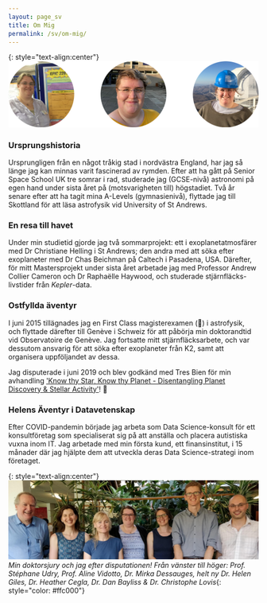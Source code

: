```yaml
---
layout: page_sv
title: Om Mig
permalink: /sv/om-mig/
---
```

{: style="text-align:center"}
![Tre bilder av mig: till vänster vid kupolen på 3,6m teleskopet i La Silla, Chile; i mitten, utanför School of Physics & Astronomy i solskenet i St Andrews; till höger, vid min affisch på Transiting Exoplanets-konferensen i Keele.](/images/About_Images.png)

### Ursprungshistoria
Ursprungligen från en något tråkig stad i nordvästra England, har jag så länge jag kan minnas varit fascinerad av rymden. Efter att ha gått på Senior Space School UK tre somrar i rad, studerade jag (GCSE-nivå) astronomi på egen hand under sista året på (motsvarigheten till) högstadiet.
Två år senare efter att ha tagit mina A-Levels (gymnasienivå), flyttade jag till Skottland för att läsa astrofysik vid University of St Andrews.

### En resa till havet
Under min studietid gjorde jag två sommarprojekt: ett i exoplanetatmosfärer med Dr Christiane Helling i St Andrews; den andra med att söka efter exoplaneter med Dr Chas Beichman på Caltech i Pasadena, USA. Därefter, för mitt Mastersprojekt under sista året arbetade jag med Professor Andrew Collier Cameron och Dr Raphaëlle Haywood, och studerade stjärnfläcks-livstider från *Kepler*-data.

### Ostfyllda äventyr
I juni 2015 tillägnades jag en First Class magisterexamen (:raised_hands:) i astrofysik, och flyttade därefter till Genève i Schweiz för att påbörja min doktorandtid vid Observatoire de Genève. Jag fortsatte mitt stjärnfläcksarbete, och var dessutom ansvarig för att söka efter exoplaneter från K2, samt att organisera uppföljandet av dessa.

Jag disputerade i juni 2019 och blev godkänd med Tres Bien för min avhandling ['Know thy Star, Know thy Planet - Disentangling Planet Discovery & Stellar Activity'](https://ui.adsabs.harvard.edu/abs/2019PhDT........22G/abstract)! :tada:

### Helens Äventyr i Datavetenskap
Efter COVID-pandemin började jag arbeta som Data Science-konsult för ett konsultföretag som specialiserat sig på att anställa och placera autistiska vuxna inom IT. Jag arbetade med min första kund, ett finansinstitut, i 15 månader där jag hjälpte dem att utveckla deras Data Science-strategi inom företaget.

{: style="text-align:center"}
![Min doktorsjury och jag efter disputationen! Från vänster till höger: Prof. Stéphane Udry, Prof. Aline Vidotto, Dr. Mirka Dessauges, helt ny Dr. Helen Giles, Dr. Heather Cegla, Dr. Dan Bayliss & Dr. Christophe Lovis](/images/Defence_Jury.jpg)
*Min doktorsjury och jag efter disputationen! Från vänster till höger: Prof. Stéphane Udry, Prof. Aline Vidotto, Dr. Mirka Dessauges, helt ny Dr. Helen Giles, Dr. Heather Cegla, Dr. Dan Bayliss & Dr. Christophe Lovis*{: style="color: #ffc000"}
